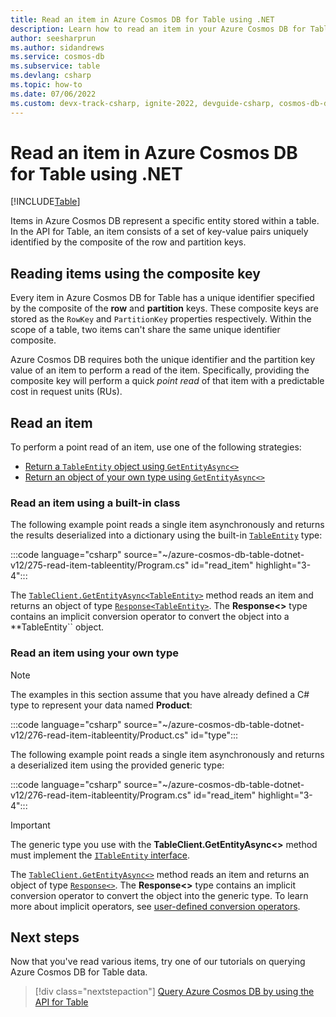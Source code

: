 ```yaml
---
title: Read an item in Azure Cosmos DB for Table using .NET
description: Learn how to read an item in your Azure Cosmos DB for Table account using the .NET SDK
author: seesharprun
ms.author: sidandrews
ms.service: cosmos-db
ms.subservice: table
ms.devlang: csharp
ms.topic: how-to
ms.date: 07/06/2022
ms.custom: devx-track-csharp, ignite-2022, devguide-csharp, cosmos-db-dev-journey, devx-track-dotnet
---
```


# Read an item in Azure Cosmos DB for Table using .NET

[!INCLUDE[Table](../includes/appliesto-table.md)]

Items in Azure Cosmos DB represent a specific entity stored within a table. In the API for Table, an item consists of a set of key-value pairs uniquely identified by the composite of the row and partition keys.

## Reading items using the composite key

Every item in Azure Cosmos DB for Table has a unique identifier specified by the composite of the **row** and **partition** keys. These composite keys are stored as the ``RowKey`` and ``PartitionKey`` properties respectively. Within the scope of a table, two items can't share the same unique identifier composite.

Azure Cosmos DB requires both the unique identifier and the partition key value of an item to perform a read of the item. Specifically, providing the composite key will perform a quick *point read* of that item with a predictable cost in request units (RUs).

## Read an item

To perform a point read of an item, use one of the following strategies:

- [Return a ``TableEntity`` object using ``GetEntityAsync<>``](#read-an-item-using-a-built-in-class)
- [Return an object of your own type using ``GetEntityAsync<>``](#read-an-item-using-your-own-type)

### Read an item using a built-in class

The following example point reads a single item asynchronously and returns the results deserialized into a dictionary using the built-in [``TableEntity``](/dotnet/api/azure.data.tables.tableentity) type:

:::code language="csharp" source="~/azure-cosmos-db-table-dotnet-v12/275-read-item-tableentity/Program.cs" id="read_item" highlight="3-4":::

The [``TableClient.GetEntityAsync<TableEntity>``](/dotnet/api/azure.data.tables.tableclient.getentityasync) method reads an item and returns an object of type [``Response<TableEntity>``](/dotnet/api/azure.response-1). The **Response\<\>** type contains an implicit conversion operator to convert the object into a **TableEntity`` object.

### Read an item using your own type

> [!NOTE]
> The examples in this section assume that you have already defined a C# type to represent your data named **Product**:
>
> :::code language="csharp" source="~/azure-cosmos-db-table-dotnet-v12/276-read-item-itableentity/Product.cs" id="type":::
>

The following example point reads a single item asynchronously and returns a deserialized item using the provided generic type:

:::code language="csharp" source="~/azure-cosmos-db-table-dotnet-v12/276-read-item-itableentity/Program.cs" id="read_item" highlight="3-4":::

> [!IMPORTANT]
> The generic type you use with the **TableClient.GetEntityAsync\<\>** method must implement the [``ITableEntity`` interface](/dotnet/api/azure.data.tables.itableentity).

The [``TableClient.GetEntityAsync<>``](/dotnet/api/azure.data.tables.tableclient.getentityasync) method reads an item and returns an object of type [``Response<>``](/dotnet/api/azure.response-1). The **Response\<\>** type contains an implicit conversion operator to convert the object into the generic type. To learn more about implicit operators, see [user-defined conversion operators](/dotnet/csharp/language-reference/operators/user-defined-conversion-operators).

## Next steps

Now that you've read various items, try one of our tutorials on querying Azure Cosmos DB for Table data.

> [!div class="nextstepaction"]
> [Query Azure Cosmos DB by using the API for Table](tutorial-query.md)
